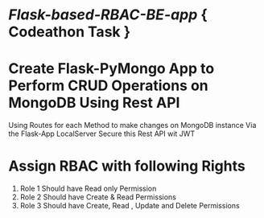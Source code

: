 # _Flask-based-RBAC-BE-app_ { Codeathon Task }

# Create Flask-PyMongo App to Perform CRUD Operations on MongoDB Using Rest API

Using Routes for each Method to make changes on MongoDB instance Via the Flask-App LocalServer 
Secure this Rest API wit JWT

# Assign RBAC with following Rights
1. Role 1 Should have Read only Permission
2. Role 2 Should have Create & Read Permissions
3. Role 3 Should have Create, Read , Update and Delete Permissions

